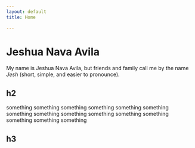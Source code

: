 ```yaml
---
layout: default
title: Home

---
```


# Jeshua Nava Avila

My name is Jeshua Nava Avila, but friends and family call me by the name _Jesh_ (short, simple, and easier to pronounce).

## h2
something something something something  something something something something something something something something something something something

## h3